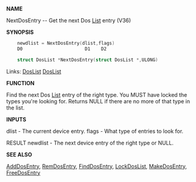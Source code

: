 
**NAME**

NextDosEntry -- Get the next Dos [List](_007D.md) entry (V36)

**SYNOPSIS**

```c
    newdlist = NextDosEntry(dlist,flags)
    D0                       D1    D2

    struct DosList *NextDosEntry(struct DosList *,ULONG)

```
Links: [DosList](_0078.md) [DosList](_0078.md) 

**FUNCTION**

Find the next Dos [List](_007D.md) entry of the right type.  You MUST have locked
the types you're looking for.  Returns NULL if there are no more of
that type in the list.

**INPUTS**

dlist    - The current device entry.
flags    - What type of entries to look for.

RESULT
newdlist - The next device entry of the right type or NULL.

**SEE ALSO**

[AddDosEntry](AddDosEntry.md), [RemDosEntry](RemDosEntry.md), [FindDosEntry](FindDosEntry.md), [LockDosList](LockDosList.md),
[MakeDosEntry](MakeDosEntry.md), [FreeDosEntry](FreeDosEntry.md)
